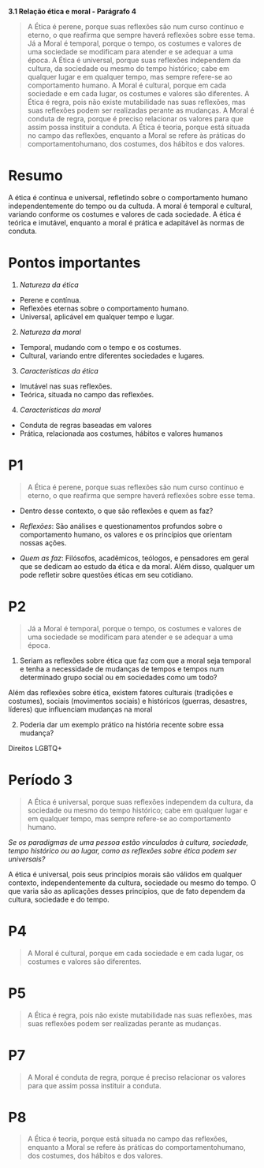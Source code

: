 **3.1 Relação ética e moral - Parágrafo 4**

> A Ética é perene, porque suas reflexões são num curso contínuo e eterno, o que reafirma que sempre haverá reflexões sobre esse tema. Já a Moral é temporal, porque o tempo, os costumes e valores de uma sociedade se modificam para atender e se adequar a uma época. A Ética é universal, porque suas reflexões independem da cultura, da sociedade ou mesmo do tempo histórico; cabe em qualquer lugar e em qualquer tempo, mas sempre refere-se ao comportamento humano. A Moral é cultural, porque em cada sociedade e em cada lugar, os costumes e valores são diferentes. A Ética é regra, pois não existe mutabilidade nas suas reflexões, mas suas reflexões podem ser realizadas perante as mudanças. A Moral é conduta de regra, porque é preciso relacionar os valores para que assim possa instituir a conduta. A Ética é teoria, porque está situada no campo das reflexões, enquanto a Moral se refere às práticas do comportamentohumano, dos costumes, dos hábitos e dos valores.

# Resumo

A ética é contínua e universal, refletindo sobre o comportamento humano independentemente do tempo ou da cultuda. A moral é temporal e cultural, variando conforme os costumes e valores de cada sociedade. A ética é teórica e imutável, enquanto a moral é prática e adapitável às normas de conduta.

# Pontos importantes

1. *Natureza da ética*
   
- Perene e contínua.
- Reflexões eternas sobre o comportamento humano.
- Universal, aplicável em qualquer tempo e lugar.

2. *Natureza da moral*
   
- Temporal, mudando com o tempo e os costumes.
- Cultural, variando entre diferentes sociedades e lugares.
     
3. *Características da ética*
   
- Imutável nas suas reflexões.
- Teórica, situada no campo das reflexões.
  
4. *Características da moral*

- Conduta de regras baseadas em valores
- Prática, relacionada aos costumes, hábitos e valores humanos

# P1

> A Ética é perene, porque suas reflexões são num curso contínuo e eterno, o que reafirma que sempre haverá reflexões sobre esse tema. 

* Dentro desse contexto, o que são reflexões e quem as faz?

- *Reflexões*: São análises e questionamentos profundos sobre o comportamento humano, os valores e os princípios que orientam nossas ações.
  
- *Quem as faz*: Filósofos, acadêmicos, teólogos, e pensadores em geral que se dedicam ao estudo da ética e da moral. Além disso, qualquer um pode refletir sobre questões éticas em seu cotidiano.

# P2 

> Já a Moral é temporal, porque o tempo, os costumes e valores de uma sociedade se modificam para atender e se adequar a uma época.

1. Seriam as reflexões sobre ética que faz com que a moral seja temporal e tenha a necessidade de mudanças de tempos e tempos num determinado grupo social ou em sociedades como um todo?
   
Além das reflexões sobre ética, existem fatores culturais (tradições e costumes), sociais (movimentos sociais) e históricos (guerras, desastres, líderes) que influenciam mudanças na moral

2. Poderia dar um exemplo prático na história recente sobre essa mudança?

Direitos LGBTQ+

# Período 3

> A Ética é universal, porque suas reflexões independem da cultura, da sociedade ou mesmo do tempo histórico; cabe em qualquer lugar e em qualquer tempo, mas sempre refere-se ao comportamento humano. 

*Se os paradigmas de uma pessoa estão vinculados à cultura, sociedade, tempo histórico ou ao lugar, como as reflexões sobre ética podem ser universais?*

A ética é universal, pois seus princípios morais são válidos em qualquer contexto, independentemente da cultura, sociedade ou mesmo do tempo. O que varia são as aplicações desses princípios, que de fato dependem da cultura, sociedade e do tempo.

# P4

> A Moral é cultural, porque em cada sociedade e em cada lugar, os costumes e valores são diferentes. 

# P5

> A Ética é regra, pois não existe mutabilidade nas suas reflexões, mas suas reflexões podem ser realizadas perante as mudanças. 

# P7

> A Moral é conduta de regra, porque é preciso relacionar os valores para que assim possa instituir a conduta. 

# P8

> A Ética é teoria, porque está situada no campo das reflexões, enquanto a Moral se refere às práticas do comportamentohumano, dos costumes, dos hábitos e dos valores.